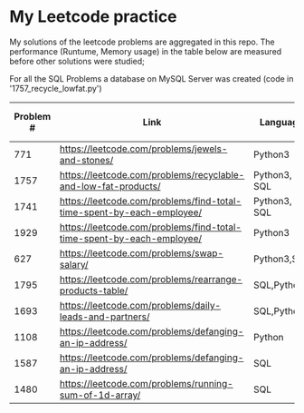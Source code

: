 # My Leetcode practice

My solutions of the leetcode problems are aggregated in this repo.
The performance (Runtume, Memory usage) in the table below are measured  before other solutions were studied;

For all the SQL Problems a database on MySQL Server was created (code in '1757_recycle_lowfat.py')  

Problem # | Link | Language | File | Runtime: cohort,value | Memory: cohort, value
--- | --- | --- | --- | --- | --- 
771 | https://leetcode.com/problems/jewels-and-stones/ | Python3 | 771_jewels_stones.py | 10%, 67ms | 59%, 13.9MB
1757 | https://leetcode.com/problems/recyclable-and-low-fat-products/ | Python3, SQL | 1757_recycle_lowfat.py | 75%,516ms | 0MB
1741 | https://leetcode.com/problems/find-total-time-spent-by-each-employee/ | Python3, SQL | 1741_time_employee.py | 37%,693ms | 0MB
1929 | https://leetcode.com/problems/find-total-time-spent-by-each-employee/ | Python3 | 1929_array_concat.py | 73%,114ms | 65%,14MB
627 | https://leetcode.com/problems/swap-salary/ | Python3,SQL | 627_swap_salary.py | 51%,296ms | 0MB
1795 | https://leetcode.com/problems/rearrange-products-table/ | SQL,Python | 1795_rearr_products.py | 44%,653ms | 0MB
1693 | https://leetcode.com/problems/daily-leads-and-partners/ | SQL,Python | 1693_leads_partner.py | 37%,727ms | 0MB
1108 | https://leetcode.com/problems/defanging-an-ip-address/ | Python | 1108_ip_defang.py | 6%,71ms | 13.9 MB
1587 | https://leetcode.com/problems/defanging-an-ip-address/ | SQL | 1587_bank_account.sql | 93%,565ms |  MB
1480 | https://leetcode.com/problems/running-sum-of-1d-array/ | SQL | 1480_array_run_sum.py | 17%,87ms | 14 MB